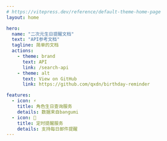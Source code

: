 ```yaml
---
# https://vitepress.dev/reference/default-theme-home-page
layout: home

hero:
  name: "二次元生日提醒文档"
  text: "API参考文档"
  tagline: 简单的文档
  actions:
    - theme: brand
      text: API
      link: /search-api
    - theme: alt
      text: View on GitHub
      link: https://github.com/qxdn/birthday-reminder

features:
  - icon: ⚡️
    title: 角色生日查询服务
    details: 数据来自bangumi
  - icon: 🖖
    title: 定时提醒服务
    details: 支持每日邮件提醒
---
```

